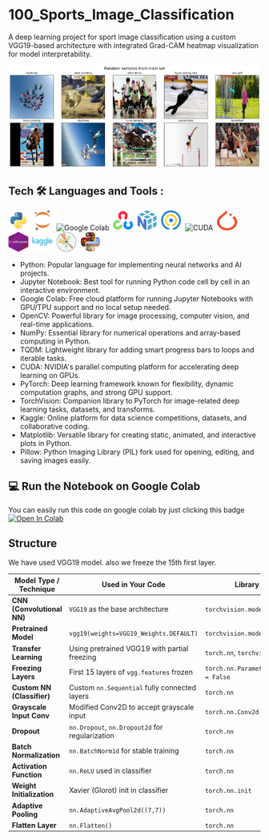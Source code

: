 # 100_Sports_Image_Classification
A deep learning project for sport image classification using a custom VGG19-based architecture with integrated Grad-CAM heatmap visualization for model interpretability.

<div display=flex align=center>
  <img src="/Pictures/Classes.png"/>
</div>

## Tech :hammer_and_wrench: Languages and Tools :

<div>
  <img src="https://github.com/devicons/devicon/blob/master/icons/python/python-original.svg" title="Python" alt="Python" width="40" height="40"/>&nbsp;
  <img src="https://github.com/devicons/devicon/blob/master/icons/jupyter/jupyter-original.svg" title="Jupyter Notebook" alt="Jupyter Notebook" width="40" height="40"/>&nbsp;
  <img src="https://assets.st-note.com/img/1670632589167-x9aAV8lmnH.png" title="Google Colab" alt="Google Colab" width="40" height="40"/>&nbsp;
  <img src="https://github.com/devicons/devicon/blob/master/icons/opencv/opencv-original.svg" title="OpenCV" alt="OpenCV" width="40" height="40"/>&nbsp;
  <img src="https://github.com/devicons/devicon/blob/master/icons/numpy/numpy-original.svg" title="Numpy" alt="Numpy" width="40" height="40"/>&nbsp;
  <img src="https://github.com/AsadiAhmad/AsadiAhmad/blob/main/Logo/TQDM/TQDM.png" title="TQDM" alt="TQDM" width="40" height="40"/>&nbsp;
  <img src="https://www.svgrepo.com/show/373541/cuda.svg" title="CUDA" alt="CUDA" width="40" height="40"/>&nbsp;
  <img src="https://github.com/AsadiAhmad/AsadiAhmad/blob/main/Logo/pytorch/pytorch.png" title="PyTorach" alt="PyTorach" width="40" height="40"/>&nbsp;
  <img src="https://github.com/AsadiAhmad/AsadiAhmad/blob/main/Logo/torchvision/torchvision.png" title="TorachVision" alt="TorachVision" width="40" height="40"/>&nbsp;
  <img src="https://github.com/AsadiAhmad/AsadiAhmad/blob/main/Logo/Kaggle/Kaggle.png" title="Kaggle" alt="Kaggle" width="40" height="40"/>&nbsp;
  <img src="https://github.com/devicons/devicon/blob/master/icons/matplotlib/matplotlib-original.svg"  title="MatPlotLib" alt="MatPlotLib" width="40" height="40"/>&nbsp;
  <img src="https://github.com/AsadiAhmad/AsadiAhmad/blob/main/Logo/pillow/pillow.png"  title="pillow" alt="pillow" width="40" height="40"/>&nbsp;
</div>

- Python: Popular language for implementing neural networks and AI projects.
- Jupyter Notebook: Best tool for running Python code cell by cell in an interactive environment.
- Google Colab: Free cloud platform for running Jupyter Notebooks with GPU/TPU support and no local setup needed.
- OpenCV: Powerful library for image processing, computer vision, and real-time applications.
- NumPy: Essential library for numerical operations and array-based computing in Python.
- TQDM: Lightweight library for adding smart progress bars to loops and iterable tasks.
- CUDA: NVIDIA's parallel computing platform for accelerating deep learning on GPUs.
- PyTorch: Deep learning framework known for flexibility, dynamic computation graphs, and strong GPU support.
- TorchVision: Companion library to PyTorch for image-related deep learning tasks, datasets, and transforms.
- Kaggle: Online platform for data science competitions, datasets, and collaborative coding.
- Matplotlib: Versatile library for creating static, animated, and interactive plots in Python.
- Pillow: Python Imaging Library (PIL) fork used for opening, editing, and saving images easily.

## 💻 Run the Notebook on Google Colab

You can easily run this code on google colab by just clicking this badge [![Open In Colab](https://colab.research.google.com/assets/colab-badge.svg)](https://github.com/AsadiAhmad/100_Sports_Image_Classification/blob/main/Code/100_Sports_Image_Classification.ipynb)

## Structure

We have used VGG19 model. also we freeze the 15th first layer.

| **Model Type / Technique** | **Used in Your Code**                           | **Library / Source**                       |
| -------------------------- | ----------------------------------------------- | ------------------------------------------ |
| **CNN (Convolutional NN)** | `VGG19` as the base architecture                | `torchvision.models`                       |
| **Pretrained Model**       | `vgg19(weights=VGG19_Weights.DEFAULT)`          | `torchvision.models`                       |
| **Transfer Learning**      | Using pretrained VGG19 with partial freezing    | `torch.nn`, `torchvision`                  |
| **Freezing Layers**        | First 15 layers of `vgg.features` frozen        | `torch.nn.Parameter.requires_grad = False` |
| **Custom NN (Classifier)** | Custom `nn.Sequential` fully connected layers   | `torch.nn`                                 |
| **Grayscale Input Conv**   | Modified Conv2D to accept grayscale input       | `torch.nn.Conv2d`                          |
| **Dropout**                | `nn.Dropout`, `nn.Dropout2d` for regularization | `torch.nn`                                 |
| **Batch Normalization**    | `nn.BatchNorm1d` for stable training            | `torch.nn`                                 |
| **Activation Function**    | `nn.ReLU` used in classifier                    | `torch.nn`                                 |
| **Weight Initialization**  | Xavier (Glorot) init in classifier              | `torch.nn.init`                            |
| **Adaptive Pooling**       | `nn.AdaptiveAvgPool2d((7,7))`                   | `torch.nn`                                 |
| **Flatten Layer**          | `nn.Flatten()`                                  | `torch.nn`                                 |






















